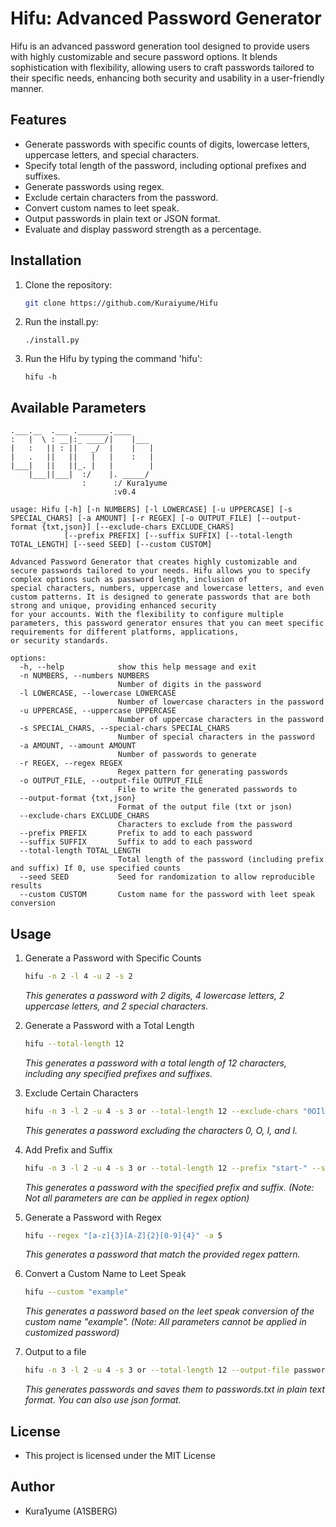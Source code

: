 # Hifu: Advanced Password Generator

Hifu is an advanced password generation tool designed to provide users with highly customizable and secure password options. It blends sophistication with flexibility, allowing users to craft passwords tailored to their specific needs, enhancing both security and usability in a user-friendly manner.

## Features

- Generate passwords with specific counts of digits, lowercase letters, uppercase letters, and special characters.
- Specify total length of the password, including optional prefixes and suffixes.
- Generate passwords using regex.
- Exclude certain characters from the password.
- Convert custom names to leet speak.
- Output passwords in plain text or JSON format.
- Evaluate and display password strength as a percentage.

## Installation

1. Clone the repository:
    ```bash
    git clone https://github.com/Kuraiyume/Hifu
    ```
2. Run the install.py:
    ```
    ./install.py
    ```
3. Run the Hifu by typing the command 'hifu':
    ```
    hifu -h
    ```

## Available Parameters

```
.___.__  .___ ._______.____
:   |  \ : __|:_ ____/|    |___
|   :   || : ||   _/  |    |   |
|   .   ||   ||   |   |    :   |
|___|   ||   ||_. |   |        |
    |___||___|  :/    |. _____/
                :      :/ Kura1yume
                       :v0.4

usage: Hifu [-h] [-n NUMBERS] [-l LOWERCASE] [-u UPPERCASE] [-s SPECIAL_CHARS] [-a AMOUNT] [-r REGEX] [-o OUTPUT_FILE] [--output-format {txt,json}] [--exclude-chars EXCLUDE_CHARS]
            [--prefix PREFIX] [--suffix SUFFIX] [--total-length TOTAL_LENGTH] [--seed SEED] [--custom CUSTOM]

Advanced Password Generator that creates highly customizable and secure passwords tailored to your needs. Hifu allows you to specify complex options such as password length, inclusion of
special characters, numbers, uppercase and lowercase letters, and even custom patterns. It is designed to generate passwords that are both strong and unique, providing enhanced security
for your accounts. With the flexibility to configure multiple parameters, this password generator ensures that you can meet specific requirements for different platforms, applications,
or security standards.

options:
  -h, --help            show this help message and exit
  -n NUMBERS, --numbers NUMBERS
                        Number of digits in the password
  -l LOWERCASE, --lowercase LOWERCASE
                        Number of lowercase characters in the password
  -u UPPERCASE, --uppercase UPPERCASE
                        Number of uppercase characters in the password
  -s SPECIAL_CHARS, --special-chars SPECIAL_CHARS
                        Number of special characters in the password
  -a AMOUNT, --amount AMOUNT
                        Number of passwords to generate
  -r REGEX, --regex REGEX
                        Regex pattern for generating passwords
  -o OUTPUT_FILE, --output-file OUTPUT_FILE
                        File to write the generated passwords to
  --output-format {txt,json}
                        Format of the output file (txt or json)
  --exclude-chars EXCLUDE_CHARS
                        Characters to exclude from the password
  --prefix PREFIX       Prefix to add to each password
  --suffix SUFFIX       Suffix to add to each password
  --total-length TOTAL_LENGTH
                        Total length of the password (including prefix and suffix) If 0, use specified counts
  --seed SEED           Seed for randomization to allow reproducible results
  --custom CUSTOM       Custom name for the password with leet speak conversion
```
## Usage

1. Generate a Password with Specific Counts
   ```bash
   hifu -n 2 -l 4 -u 2 -s 2
   ```
   *This generates a password with 2 digits, 4 lowercase letters, 2 uppercase letters, and 2 special characters.*
   
2. Generate a Password with a Total Length
   ```bash
   hifu --total-length 12
   ```
   *This generates a password with a total length of 12 characters, including any specified prefixes and suffixes.*

3. Exclude Certain Characters
   ```bash
   hifu -n 3 -l 2 -u 4 -s 3 or --total-length 12 --exclude-chars "0OIl"
   ```
   *This generates a password excluding the characters 0, O, I, and l.*

4. Add Prefix and Suffix
   ```bash
   hifu -n 3 -l 2 -u 4 -s 3 or --total-length 12 --prefix "start-" --suffix "-end"
   ```
   *This generates a password with the specified prefix and suffix. (Note: Not all parameters are can be applied in regex option)*
5. Generate a Password with Regex
    ```bash
    hifu --regex "[a-z]{3}[A-Z]{2}[0-9]{4}" -a 5
    ```
    *This generates a password that match the provided regex pattern.*

6. Convert a Custom Name to Leet Speak
   ```bash
   hifu --custom "example"
   ```
   *This generates a password based on the leet speak conversion of the custom name "example". (Note: All parameters cannot be applied in customized password)*

7. Output to a file
   ```bash
   hifu -n 3 -l 2 -u 4 -s 3 or --total-length 12 --output-file passwords --output-format txt
   ```
   *This generates passwords and saves them to passwords.txt in plain text format. You can also use json format.*

## License

- This project is licensed under the MIT License

## Author

- Kura1yume (A1SBERG)
